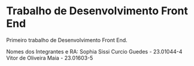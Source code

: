 # Trabalho de Desenvolvimento Front End
 Primeiro trabalho de Desenvolvimento Front End.
 
 Nomes dos Integrantes e RA: 
 Sophia Sissi Curcio Guedes - 23.01044-4
 Vitor de Oliveira Maia - 23.01603-5
